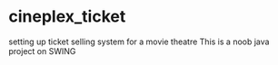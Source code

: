 # cineplex_ticket
setting up ticket selling system for a movie theatre
This is a noob java project on SWING
